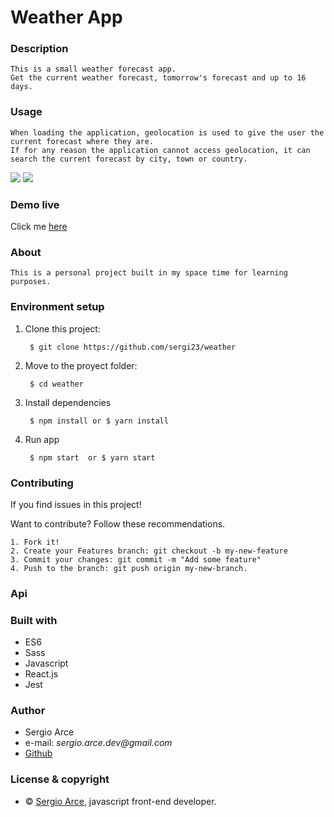 
#   Weather App
### Description

    This is a small weather forecast app.
    Get the current weather forecast, tomorrow's forecast and up to 16 days.

### Usage

    When loading the application, geolocation is used to give the user the current forecast where they are.
    If for any reason the application cannot access geolocation, it can search the current forecast by city, town or country.

![](https://media.giphy.com/media/WQg1PGTQZMaEEHtALP/giphy.gif)
![](https://media.giphy.com/media/kdRXTzDznjwTyryxlh/giphy.gif)

### Demo live

Click me [here](https://sergi23-weather-app.netlify.com)

### About

    This is a personal project built in my space time for learning purposes.


### Environment setup 

1. Clone this project:  

        $ git clone https://github.com/sergi23/weather

2. Move to the proyect folder:

        $ cd weather

3. Install dependencies

        $ npm install or $ yarn install

4. Run app

        $ npm start  or $ yarn start

### Contributing

If you find issues in this project!

Want to contribute? Follow these recommendations.

    1. Fork it!
    2. Create your Features branch: git checkout -b my-new-feature
    3. Commit your changes: git commit -m "Add some feature"
    4. Push to the branch: git push origin my-new-branch.


### Api

### Built with

- ES6
- Sass
- Javascript
- React.js
- Jest

### Author

- Sergio Arce 
- e-mail: _sergio.arce.dev@gmail.com_
- [Github](https://github.com/sergi23)

### License & copyright

- © [Sergio Arce](https://github.com/sergi23), javascript front-end developer.
